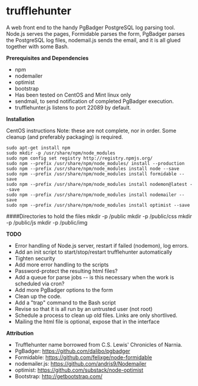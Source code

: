 trufflehunter
=============

A web front end to the handy PgBadger PostgreSQL log parsing tool.
Node.js serves the pages, Formidable parses the form, PgBadger parses the PostgreSQL log files, nodemail.js sends the email, and it is all glued together with some Bash.


**Prerequisites and Dependencies**
- npm
- nodemailer
- optimist
- bootstrap
- Has been tested on CentOS and Mint linux only
- sendmail, to send notification of completed PgBadger execution.
- trufflehunter.js listens to port 22089 by default.


**Installation**

CentOS instructions
Note: these are not complete, nor in order. Some cleanup (and preferably packaging) is required.

    sudo apt-get install npm
    sudo mkdir -p /usr/share/npm/node_modules
    sudo npm config set registry http://registry.npmjs.org/
    sudo npm --prefix /usr/share/npm/node_modules/ install --production
    sudo npm --prefix /usr/share/npm/node_modules install node --save
    sudo npm --prefix /usr/share/npm/node_modules install formidable --save
    sudo npm --prefix /usr/share/npm/node_modules install nodemon@latest --save
    sudo npm --prefix /usr/share/npm/node_modules install nodemailer --save
    sudo npm --prefix /usr/share/npm/node_modules install optimist --save


####Directories to hold the files
    mkdir -p /public
    mkdir -p /public/css
    mkdir -p /public/js
    mkdir -p /public/img



**TODO**
- Error handling of Node.js server, restart if failed (nodemon), log errors.
- Add an init script to start/stop/restart trufflehunter automatically
- Tighten security
- Add more error handling to the scripts
- Password-protect the resulting html files?
- Add a queue for parse jobs -- is this necessary when the work is scheduled via cron?
- Add more PgBadger options to the form
- Clean up the code.
- Add a "trap" command to the Bash script
- Revise so that it is all run by an untrusted user (not root)
- Schedule a process to clean up old files. Links are only shortlived.
- Mailing the html file is optional, expose that in the interface



**Attribution**
- Trufflehunter name borrowed from C.S. Lewis' Chronicles of Narnia.
- PgBadger: https://github.com/dalibo/pgbadger
- Formidable: https://github.com/felixge/node-formidable
- nodemailer.js: https://github.com/andris9/Nodemailer
- optimist: https://github.com/substack/node-optimist
- Bootstrap: http://getbootstrap.com/
